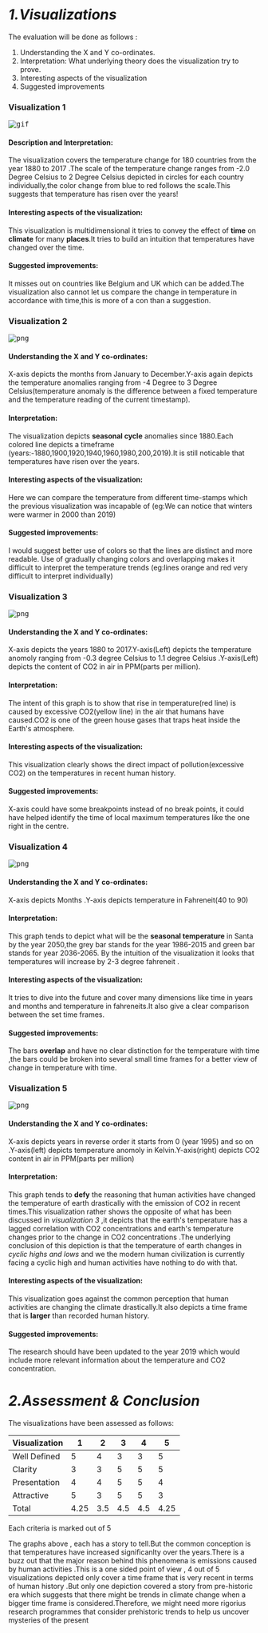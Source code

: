 # *1.Visualizations*
The evaluation will be done as follows :
1. Understanding the X and Y co-ordinates. 
2. Interpretation: What underlying theory does the visualization try to prove.
3. Interesting aspects of the visualization
4. Suggested improvements 

### Visualization 1

<kbd>![gif](images/3.gif)</kbd>


#### Description and Interpretation:
The visualization covers the temperature change for 180 countries from the year 1880 to 2017 .The scale of the temperature change ranges from -2.0 Degree Celsius to 2 Degree Celsius depicted in circles for each country individually,the color change from blue to red follows the scale.This suggests that temperature has risen over the years! 
#### Interesting aspects of the visualization:
This visualization is multidimensional it tries to convey the effect of **time** on **climate** for many **places**.It tries to build an intuition that temperatures have changed over the time. 
#### Suggested improvements:
It misses out on countries like Belgium and UK which can be added.The visualization also cannot let us compare the change in temperature in accordance with time,this is more of a con than a suggestion.

### Visualization 2

<kbd>![png](images/4.png)</kbd>

#### Understanding the X and Y co-ordinates:
X-axis depicts the months  from January to December.Y-axis again depicts the temperature anomalies ranging from -4 Degree to 3 Degree Celsius(temperature anomaly is the difference between a fixed temperature and the temperature reading of the current timestamp).
#### Interpretation:
The visualization depicts **seasonal cycle** anomalies since 1880.Each colored line depicts a timeframe (years:-1880,1900,1920,1940,1960,1980,200,2019).It is still noticable that temperatures have risen over the years.
#### Interesting aspects of the visualization:
Here we can compare the temperature from different time-stamps which the previous visualization was  incapable of (eg:We can notice that winters were warmer in 2000 than 2019)
#### Suggested improvements:
I would suggest better use of colors so that the lines are distinct and more readable. Use of gradually changing colors and overlapping makes it difficult to interpret the temperature trends (eg:lines orange and red very difficult to interpret individually)


### Visualization 3
<kbd>![png](images/6.png)</kbd>

#### Understanding the X and Y co-ordinates:
X-axis depicts the years 1880 to 2017.Y-axis(Left) depicts the temperature anomoly ranging from -0.3 degree Celsius to 1.1 degree Celsius .Y-axis(Left) depicts the content of CO2 in air in PPM(parts per million).
#### Interpretation:
The intent of this graph is to show that rise in temperature(red line) is caused by excessive CO2(yellow line) in the air that humans have caused.CO2 is one of the green house gases that traps heat inside the Earth's atmosphere.
#### Interesting aspects of the visualization:
This visualization clearly shows the direct impact of pollution(excessive CO2) on the temperatures in recent human history.
#### Suggested improvements:
X-axis could have some breakpoints instead of no break points, it could have helped identify the time of local maximum temperatures like the one right in the centre.



### Visualization 4

<kbd>![png](images/5.PNG)</kbd>

#### Understanding the X and Y co-ordinates:
X-axis depicts Months .Y-axis depicts temperature in Fahreneit(40 to 90)
#### Interpretation:
This graph tends to depict what will be the **seasonal temperature** in Santa by the year 2050,the grey bar stands for the year 1986-2015 and green bar stands for year 2036-2065. By the intuition of the visualization it looks that temperatures will increase by 2-3 degree fahreneit . 
#### Interesting aspects of the visualization:
It tries to dive into the future and cover many dimensions like time in years and months and temperature in fahreneits.It also give a clear comparison between the set time frames.
#### Suggested improvements:
The bars **overlap** and have no clear distinction for the temperature with time ,the bars could be broken into several small time frames for a better view of change in temperature with time.

### Visualization 5

<kbd>![png](images/7.png)</kbd>
#### Understanding the X and Y co-ordinates:
X-axis depicts years in reverse order it starts from 0 (year 1995) and so on .Y-axis(left) depicts temperature anomoly in Kelvin.Y-axis(right) depicts CO2 content in air in PPM(parts per million)
#### Interpretation:
This graph tends to **defy** the reasoning that human activities have changed the temperature of earth drastically with the emission of CO2 in recent times.This visualization rather shows the opposite of what has been discussed in *visualization 3* ,it depicts that the earth's temperature has a lagged correlation with CO2 concentrations and earth's temperature changes prior to the change in CO2 concentrations .The underlying conclusion of this depiction is that the temperature of earth changes in *cyclic highs and lows* and we the modern human civilization is currently facing a cyclic high and human activities have nothing to do with that. 
#### Interesting aspects of the visualization:
This visualization goes against the common perception that human activities are changing the climate drastically.It also depicts a time frame that is **larger** than recorded human history.
#### Suggested improvements:
The research should have been updated to the year 2019 which would include more relevant information about the temperature and CO2 concentration.



# *2.Assessment & Conclusion*

The visualizations have been assessed as follows:

| Visualization  | 1 | 2 | 3 | 4 | 5 |
|----------------|---|---|---|---|---|
| Well Defined   | 5 | 4 | 3 | 3 | 5 |
| Clarity        | 3 | 3 | 5 | 5 | 5 |
| Presentation   | 4 | 4 | 5 | 5 | 4 |
| Attractive     | 5 | 3 | 5 | 5 | 3 |
| Total          | 4.25 | 3.5 | 4.5 | 4.5 | 4.25 |

Each criteria is marked out of 5

The graphs above , each has a story to tell.But the common conception is that temperatures have increased significanlty over the years.There is a buzz out that the major reason behind this phenomena is emissions caused by human activities .This is a one sided point of view , 4 out of 5 visualizations depicted only cover a time frame that is very recent in terms of human history .But only one depiction covered a story from pre-historic era which suggests that there might be trends in climate change when a bigger time frame is considered.Therefore, we might need more rigorius research programmes that consider prehistoric trends to help us uncover mysteries of the present
